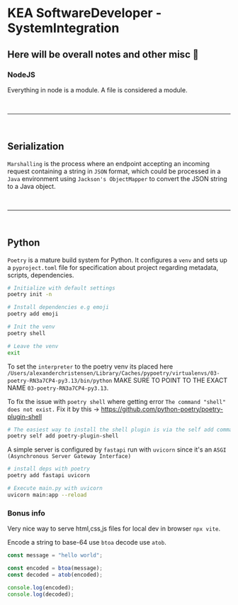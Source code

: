 # KEA SoftwareDeveloper - SystemIntegration

## Here will be overall notes and other misc 🧙

### NodeJS

Everything in node is a module. A file is considered a module.

<br>

---

<br>

## Serialization

`Marshalling` is the process where an endpoint accepting an incoming request containing a string in `JSON` format, which could be processed in a `Java` environment using `Jackson's ObjectMapper` to convert the JSON string to a Java object.

<br>

---

<br>

## Python

`Poetry` is a mature build system for Python. It configures a `venv` and sets up a `pyproject.toml` file for specification about project regarding metadata, scripts, dependencies.


```bash
# Initialize with default settings
poetry init -n

# Install dependencies e.g emoji
poetry add emoji

# Init the venv
poetry shell

# Leave the venv
exit
```

To set the `interpreter` to the poetry venv its placed here `/Users/alexanderchristensen/Library/Caches/pypoetry/virtualenvs/03-poetry-RN3a7CP4-py3.13/bin/python` MAKE SURE TO POINT TO THE EXACT NAME `03-poetry-RN3a7CP4-py3.13`.


To fix the issue with `poetry shell` where getting error `The command "shell" does not exist.` Fix it by this -> https://github.com/python-poetry/poetry-plugin-shell

```bash
# The easiest way to install the shell plugin is via the self add command of Poetry.
poetry self add poetry-plugin-shell
```

A simple server is configured by `fastapi` run with `uvicorn` since it's an `ASGI (Asynchronous Server Gateway Interface)`

```bash
# install deps with poetry
poetry add fastapi uvicorn

# Execute main.py with uvicorn
uvicorn main:app --reload
```

### Bonus info

Very nice way to serve html,css,js files for local dev in browser `npx vite`.

Encode a string to base-64 use `btoa` decode use `atob`.

```js
const message = "hello world";

const encoded = btoa(message);
const decoded = atob(encoded);

console.log(encoded);
console.log(decoded);
```
